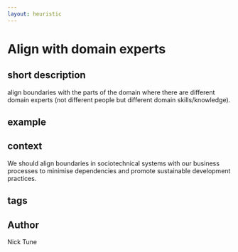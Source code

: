 ```yaml
---
layout: heuristic
---
```


# Align with domain experts

## short description

align boundaries with the parts of the domain where there are different domain experts (not different people but different domain skills/knowledge).

## example

## context

We should align boundaries in sociotechnical systems with our business processes to minimise dependencies and promote sustainable development practices.

## tags

## Author

Nick Tune
